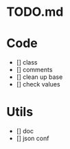 # TODO.md

# Code

- [] class
- [] comments
- [] clean up base
- [] check values

# Utils

- [] doc
- [] json conf
